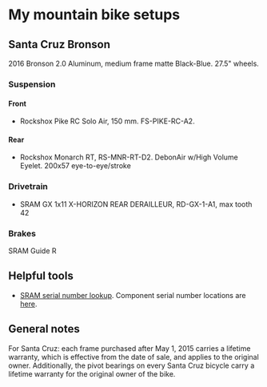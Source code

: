 # My mountain bike setups

## Santa Cruz Bronson

2016 Bronson 2.0 Aluminum, medium frame matte Black-Blue. 27.5" wheels.

### Suspension

#### Front 

- Rockshox Pike RC Solo Air, 150 mm. FS-PIKE-RC-A2. 

#### Rear

- Rockshox Monarch RT, RS-MNR-RT-D2. DebonAir w/High Volume Eyelet. 200x57 eye-to-eye/stroke

### Drivetrain

- SRAM GX 1x11 X-HORIZON REAR DERAILLEUR, RD-GX-1-A1, max tooth 42

### Brakes

SRAM Guide R

## Helpful tools

- [SRAM serial number lookup](https://www.sram.com/en/service/browse-by-product). Component serial number locations are [here](https://www.sram.com/globalassets/document-hierarchy/service-manuals/component-serial-number-locator.pdf).


## General notes

For Santa Cruz: each frame purchased after May 1, 2015 carries a lifetime warranty, which is
effective from the date of sale, and applies to the original owner. Additionally, the pivot bearings on every Santa Cruz bicycle carry a lifetime
warranty for the original owner of the bike.

